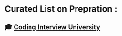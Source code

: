 # Curated List on Prepration : 
## :mortar_board: [Coding Interview University](https://github.com/jwasham/coding-interview-university)


